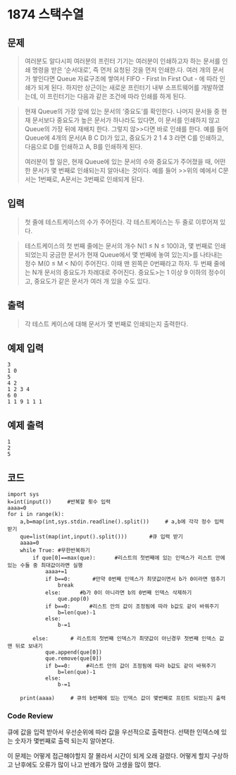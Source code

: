 #  1874 스택수열

## 문제
>여러분도 알다시피 여러분의 프린터 기기는 여러분이 인쇄하고자 하는 문서를 인쇄 명령을 받은 ‘순서대로’, 즉 먼저 요청된 것을 먼저 인쇄한.다. 여러 개의 문서가 쌓인다면 Queue 자료구조에 쌓여서 FIFO - First In First Out - 에 따라 인쇄가 되게 된다. 하지만 상근이는 새로운 프린터기 내부 소프트웨어를 개발하였는데, 이 프린터기는 다음과 같은 조건에 따라 인쇄를 하게 된다.

>현재 Queue의 가장 앞에 있는 문서의 ‘중요도’를 확인한다.
>나머지 문서들 중 현재 문서보다 중요도가 높은 문서가 하나라도 있다면, 이 문서를 인쇄하지 않고 Queue의 가장 뒤에 재배치 한다. 그렇지 않>>다면 바로 인쇄를 한다.
>예를 들어 Queue에 4개의 문서(A B C D)가 있고, 중요도가 2 1 4 3 라면 C를 인쇄하고, 다음으로 D를 인쇄하고 A, B를 인쇄하게 된다.
>
>여러분이 할 일은, 현재 Queue에 있는 문서의 수와 중요도가 주어졌을 때, 어떤 한 문서가 몇 번째로 인쇄되는지 알아내는 것이다. 예를 들어 >>위의 예에서 C문서는 1번째로, A문서는 3번째로 인쇄되게 된다.
>
## 입력
>첫 줄에 테스트케이스의 수가 주어진다. 각 테스트케이스는 두 줄로 이루어져 있다.

>테스트케이스의 첫 번째 줄에는 문서의 개수 N(1 ≤ N ≤ 100)과, 몇 번째로 인쇄되었는지 궁금한 문서가 현재 Queue에서 몇 번째에 놓여 있는지>를 나타내는 정수 M(0 ≤ M < N)이 주어진다. 이때 맨 왼쪽은 0번째라고 하자. 두 번째 줄에는 N개 문서의 중요도가 차례대로 주어진다. 중요도>는 1 이상 9 이하의 정수이고, 중요도가 같은 문서가 여러 개 있을 수도 있다.
>
## 출력
>각 테스트 케이스에 대해 문서가 몇 번째로 인쇄되는지 출력한다.

## 예제 입력
```
3
1 0
5
4 2
1 2 3 4
6 0
1 1 9 1 1 1
```

## 예제 출력
```
1
2
5
```
## 코드
```
import sys
k=int(input())     #반복할 횟수 입력
aaaa=0
for i in range(k):
    a,b=map(int,sys.stdin.readline().split())     # a,b에 각각 정수 입력 받기
    que=list(map(int,input().split()))       #큐 입력 받기
    aaaa=0
    while True: #무한반복하기
        if que[0]==max(que):      #리스트의 첫번째에 있는 인덱스가 리스트 안에 있는 수들 중 최대값이라면 실행
            aaaa+=1
            if b==0:       #만약 0번째 인덱스가 최댓값이면서 b가 0이라면 멈추기
                break
            else:      #b가 0이 아니라면 b의 0번째 인덱스 삭제하기
                que.pop(0)
            if b==0:      #리스트 안의 값이 조정됨에 따라 b값도 같이 바꿔주기
                b=len(que)-1
            else:
                b-=1
                
        else:       # 리스트의 첫번째 인덱스가 최댓값이 아닌경우 첫번째 인덱스 값 맨 뒤로 보내기
            que.append(que[0])
            que.remove(que[0])
            if b==0:     #리스트 안의 값이 조정됨에 따라 b값도 같이 바꿔주기
                b=len(que)-1
            else:
                b-=1

    print(aaaa)     # 큐의 b번째에 있는 인덱스 값이 몇번째로 프린트 되었는지 출력

```
### Code Review
큐에 값을 입력 받아서 우선순위에 따라 값을 우선적으로
출력한다. 선택한 인덱스에 있는 숫자가 몇번째로 출력
되는지 알아본다.

이 문제는 어떻게 접근해야할지 잘 몰라서 시간이 되게
오래 걸렸다. 어떻게 할지 구상하고 난후에도 오류가
많이 나고 반례가 많아 고생을 많이 했다.


